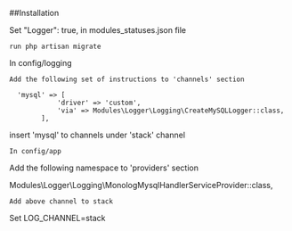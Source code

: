 ##Installation

Set "Logger": true, in modules_statuses.json file

```
run php artisan migrate

```

In config/logging 

```
Add the following set of instructions to 'channels' section

  'mysql' => [
            'driver' => 'custom',
            'via' => Modules\Logger\Logging\CreateMySQLLogger::class,
        ],
```
insert 'mysql' to channels under 'stack' channel 

```
In config/app

```
Add the following namespace to 'providers' section

Modules\Logger\Logging\MonologMysqlHandlerServiceProvider::class,

```
Add above channel to stack

```
Set LOG_CHANNEL=stack

